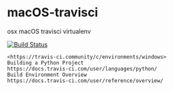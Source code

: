 # macOS-travisci
osx macOS travisci virtualenv

[![Build Status](https://travis-ci.com/githubfoam/macOS-travis.svg?branch=dev)](https://travis-ci.com/githubfoam/macOS-travis)  

~~~~
<https://travis-ci.community/c/environments/windows>
Building a Python Project
https://docs.travis-ci.com/user/languages/python/
Build Environment Overview
https://docs.travis-ci.com/user/reference/overview/
~~~~
